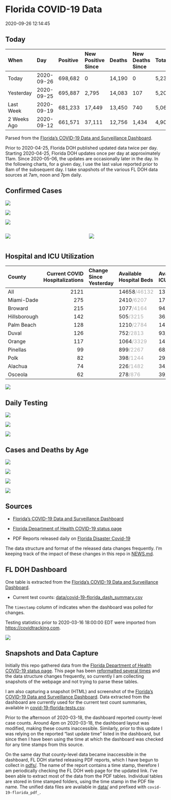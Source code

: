 Florida COVID-19 Data
================
2020-09-26 12:14:45

## Today

| When        | Day        | Positive | New Positive Since | Deaths | New Deaths Since | Total     |
| :---------- | :--------- | :------- | :----------------- | :----- | :--------------- | :-------- |
| Today       | 2020-09-26 | 698,682  | 0                  | 14,190 | 0                | 5,235,007 |
| Yesterday   | 2020-09-25 | 695,887  | 2,795              | 14,083 | 107              | 5,205,994 |
| Last Week   | 2020-09-19 | 681,233  | 17,449             | 13,450 | 740              | 5,068,554 |
| 2 Weeks Ago | 2020-09-12 | 661,571  | 37,111             | 12,756 | 1,434            | 4,901,680 |

Parsed from the [Florida’s COVID-19 Data and Surveillance
Dashboard](https://fdoh.maps.arcgis.com/apps/opsdashboard/index.html#/8d0de33f260d444c852a615dc7837c86).

Prior to 2020-04-25, Florida DOH published updated data twice per day.
Starting 2020-04-25, Florida DOH updates once per day at approximately
11am. Since 2020-05-06, the updates are occasionally later in the day.
In the following charts, for a given day, I use the last value reported
prior to 8am of the subsequent day. I take snapshots of the various FL
DOH data sources at 7am, noon and 7pm daily.

## Confirmed Cases

![](plots/covid-19-florida-daily-test-changes.png)

![](plots/covid-19-florida-deaths-by-day.png)

![](plots/covid-19-florida-county-top-6.png)

<div class="columns">

<div class="column is-full-mobile">

![](plots/covid-19-florida-testing.png)

</div>

<div class="column is-full-mobile">

![](plots/covid-19-florida-total-positive.png)

</div>

</div>

## Hospital and ICU Utilization

| County       | Current COVID Hospitalizations | Change Since Yesterday | Available Hospital Beds                      | Available ICU Beds                         |
| :----------- | -----------------------------: | :--------------------- | :------------------------------------------- | :----------------------------------------- |
| All          |                           2121 |                        | 14658<span style="color: #aaa">/46132</span> | 1320<span style="color: #aaa">/4823</span> |
| Miami-Dade   |                            275 |                        | 2410<span style="color: #aaa">/6207</span>   | 177<span style="color: #aaa">/758</span>   |
| Broward      |                            215 |                        | 1077<span style="color: #aaa">/4164</span>   | 94<span style="color: #aaa">/372</span>    |
| Hillsborough |                            142 |                        | 505<span style="color: #aaa">/3215</span>    | 36<span style="color: #aaa">/338</span>    |
| Palm Beach   |                            128 |                        | 1210<span style="color: #aaa">/2784</span>   | 142<span style="color: #aaa">/261</span>   |
| Duval        |                            126 |                        | 752<span style="color: #aaa">/2813</span>    | 93<span style="color: #aaa">/330</span>    |
| Orange       |                            117 |                        | 1064<span style="color: #aaa">/3329</span>   | 140<span style="color: #aaa">/264</span>   |
| Pinellas     |                             99 |                        | 899<span style="color: #aaa">/2267</span>    | 68<span style="color: #aaa">/212</span>    |
| Polk         |                             82 |                        | 398<span style="color: #aaa">/1244</span>    | 29<span style="color: #aaa">/118</span>    |
| Alachua      |                             74 |                        | 226<span style="color: #aaa">/1482</span>    | 34<span style="color: #aaa">/274</span>    |
| Osceola      |                             62 |                        | 278<span style="color: #aaa">/876</span>     | 39<span style="color: #aaa">/84</span>     |

![](plots/covid-19-florida-icu-usage.png)

## Daily Testing

![](plots/covid-19-florida-tests-per-case.png)

<!-- ![](plots/covid-19-florida-change-new-cases.png) -->

![](plots/covid-19-florida-tests-percent-positive.png)

![](plots/covid-19-florida-test-and-case-growth.png)

## Cases and Deaths by Age

![](plots/covid-19-florida-weekly-events-by-age.png)

![](plots/covid-19-florida-age.png)

![](plots/covid-19-florida-age-deaths.png)

![](plots/covid-19-florida-age-sex.png)

## Sources

  - [Florida’s COVID-19 Data and Surveillance
    Dashboard](https://fdoh.maps.arcgis.com/apps/opsdashboard/index.html#/8d0de33f260d444c852a615dc7837c86)

  - [Florida Department of Health COVID-19 status
    page](http://www.floridahealth.gov/diseases-and-conditions/COVID-19/)

  - PDF Reports released daily on [Florida Disaster
    Covid-19](http://www.floridahealth.gov/diseases-and-conditions/COVID-19/)

The data structure and format of the released data changes frequently.
I’m keeping track of the impact of these changes in this repo in
[NEWS.md](NEWS.md).

## FL DOH Dashboard

One table is extracted from the [Florida’s COVID-19 Data and
Surveillance
Dashboard](https://fdoh.maps.arcgis.com/apps/opsdashboard/index.html#/8d0de33f260d444c852a615dc7837c86).

  - Current test counts:
    [data/covid-19-florida\_dash\_summary.csv](data/covid-19-florida_dash_summary.csv)

The `timestamp` column of indicates when the dashboard was polled for
changes.

Testing statistics prior to 2020-03-16 18:00:00 EDT were imported from
<https://covidtracking.com>.

![](screenshots/fodh_maps_arcgis_com__apps__opsdashboard.png)

## Snapshots and Data Capture

Initially this repo gathered data from the [Florida Department of Health
COVID-19 status
page](http://www.floridahealth.gov/diseases-and-conditions/COVID-19/).
This page has been [reformatted several
times](screenshots/floridahealth_gov__diseases-and-conditions__COVID-19.png)
and the data structure changes frequently, so currently I am collecting
snapshots of the webpage and not trying to parse these tables.

I am also capturing a snapshot (HTML) and screenshot of the [Florida’s
COVID-19 Data and Surveillance
Dashboard](https://fdoh.maps.arcgis.com/apps/opsdashboard/index.html#/8d0de33f260d444c852a615dc7837c86).
Data extracted from the dashboard are currently used for the current
test count summaries, available in
[covid-19-florida-tests.csv](covid-19-florida-tests.csv).

Prior to the afternoon of 2020-03-18, the dashboard reported
county-level case counts. Around 4pm on 2020-03-18, the dashboard layout
was modified, making these counts inaccessible. Similarly, prior to this
update I was relying on the reported “last update time” listed in the
dashboard, but since then I have been using the time at which the
dashboard was checked for any time stamps from this source.

On the same day that county-level data became inaccessible in the
dashboard, FL DOH started releasing PDF reports, which I have begun to
collect in [pdfs/](pdfs/). The name of the report contains a time stamp,
therefore I am periodically checking the FL DOH web page for the updated
link. I’ve been able to extract most of the data from the PDF tables.
Individual tables are stored in time stamped folders, using the time
stamp in the PDF file name. The unified data files are available in
[data/](data/) and prefixed with `covid-19-florida_pdf_`.
